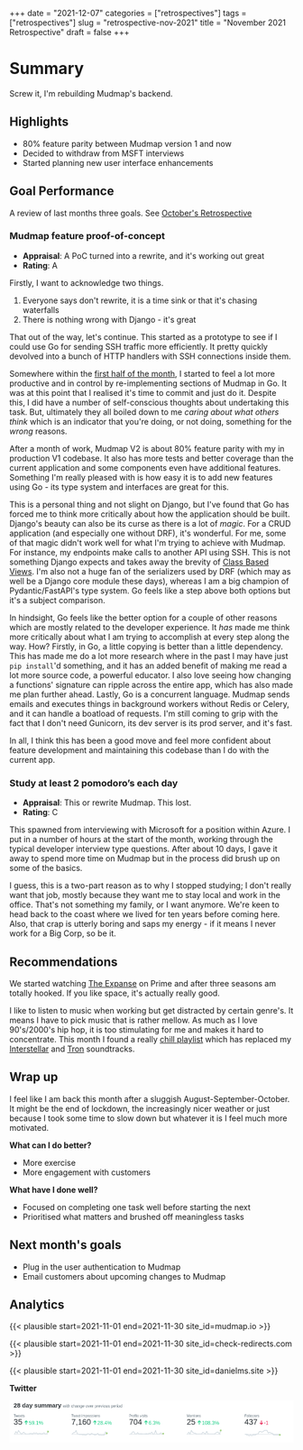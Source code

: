 +++
date = "2021-12-07"
categories = ["retrospectives"]
tags = ["retrospectives"]
slug = "retrospective-nov-2021"
title = "November 2021 Retrospective"
draft = false
+++

# Summary

Screw it, I'm rebuilding Mudmap's backend.

## Highlights

- 80% feature parity between Mudmap version 1 and now
- Decided to withdraw from MSFT interviews
- Started planning new user interface enhancements

## Goal Performance

A review of last months three goals. See [October's Retrospective][old-retro]

[old-retro]: /retrospectives/2021/retrospective-oct-2021/

### Mudmap feature proof-of-concept

- **Appraisal**: A PoC turned into a rewrite, and it's working out great
- **Rating**: A

Firstly, I want to acknowledge two things.

1. Everyone says don't rewrite, it is a time sink or that it's chasing waterfalls
1. There is nothing wrong with Django - it's great

That out of the way, let's continue. This started as a prototype to see if I could use Go for 
sending SSH traffic more efficiently. It pretty quickly devolved into a bunch 
of HTTP handlers with SSH connections inside them.

Somewhere within the [first half of the month][0], I started to feel a lot more productive and in 
control by re-implementing sections of Mudmap in Go. It was at this point that I realised it's 
time to commit and just do it. Despite this, I did have a number of self-conscious 
thoughts about undertaking this task. But, ultimately they all boiled down to me *caring about what 
others think* which is an indicator that you're doing, or not doing, something for the *wrong* 
reasons.

After a month of work, Mudmap V2 is about 80% feature parity with my in production V1 codebase. 
It also has more tests and better coverage than the current application and some components 
even have additional features. Something I'm really pleased with is how easy it is to add new 
features using Go - its type system and interfaces are great for this. 

This is a personal thing and not slight on Django, but I've found that Go has forced me to think 
more critically about how the application should be built. Django's beauty can also be its curse 
as there is a lot of *magic*. For a CRUD application (and especially one without DRF), it's 
wonderful. For me, some of that magic didn't work well for what I'm trying to achieve with 
Mudmap. For instance, my endpoints make calls to another API using SSH. This is not something 
Django expects and takes away the brevity of [Class Based Views][2]. I'm also not a huge fan of 
the serializers used by DRF (which may as well be a Django core module these days), whereas I am 
a big champion of Pydantic/FastAPI's type system. Go feels like a step above both options but 
it's a subject comparison. 

In hindsight, Go feels like the better option for a couple of other reasons which are mostly 
related to the developer experience. It *has* made me think more critically about what I am 
trying to accomplish at every step along the way. How? Firstly, in Go, a little copying 
is better than a little dependency. This has made me do a lot more research where in the 
past I may have just `pip install`'d something, and it has an added benefit of making me read a 
lot more source code, a powerful educator. I also love seeing how changing a functions' signature 
can ripple across the entire app, which has also made me plan further ahead. Lastly, Go is a 
concurrent language. Mudmap sends emails and executes things in background workers without Redis 
or Celery, and it can handle a boatload of requests. I'm still coming to grip with the fact 
that I don't need Gunicorn, its dev server is its prod server, and it's fast.

In all, I think this has been a good move and feel more confident about feature development and 
maintaining this codebase than I do with the current app. 

[0]: https://whatgotdone.com/dansult/2021-11-12
[2]: https://docs.djangoproject.com/en/3.2/topics/class-based-views/intro/

### Study at least 2 pomodoro’s each day

- **Appraisal**: This or rewrite Mudmap. This lost.
- **Rating**: C

This spawned from interviewing with Microsoft for a position within Azure. I put in a number of 
hours at the start of the month, working through the typical developer interview type questions. 
After about 10 days, I gave it away to spend more time on Mudmap but in the process did brush up 
on some of the basics.

I guess, this is a two-part reason as to why I stopped studying; I don't really want that job,
mostly because they want me to stay local and work in the office. That's not something my family,
or I want anymore. We're keen to head back to the coast where we lived for ten years before coming 
here. Also, that crap is utterly boring and saps my energy - if it means I never work for a Big 
Corp, so be it. 

## Recommendations

We started watching [The Expanse][3] on Prime and after three seasons am totally hooked. If you 
like space, it's actually really good.

I like to listen to music when working but get distracted by certain genre's. It means I have to 
pick music that is rather mellow. As much as I love 90's/2000's hip hop, it is too stimulating 
for me and makes it hard to concentrate. This month I found a really [chill playlist][4] which 
has replaced my [Interstellar][5] and [Tron][6] soundtracks.

[4]: https://open.spotify.com/playlist/35fMnNReBETCnQ0CH5CHug
[5]: https://open.spotify.com/album/3B61kSKTxlY36cYgzvf3cP
[6]: https://open.spotify.com/album/3AMXFnwHWXCvNr5NCCpLZI
[3]: https://en.wikipedia.org/wiki/The_Expanse_(TV_series)

## Wrap up

I feel like I am back this month after a sluggish August-September-October. It might be the end of 
lockdown, the 
increasingly nicer weather or just because I took some time to slow down but whatever it is I 
feel much more motivated. 

**What can I do better?**

- More exercise
- More engagement with customers

**What have I done well?**

- Focused on completing one task well before starting the next
- Prioritised what matters and brushed off meaningless tasks

## Next month's goals

- Plug in the user authentication to Mudmap
- Email customers about upcoming changes to Mudmap

## Analytics

{{< plausible start=2021-11-01 end=2021-11-30 site_id=mudmap.io >}}


{{< plausible start=2021-11-01 end=2021-11-30 site_id=check-redirects.com >}}


{{< plausible start=2021-11-01 end=2021-11-30 site_id=danielms.site >}}

**Twitter**

![](twit-nov-retro.png '@dansult twitter stats for November 2021')

[mudmap]: https://mudmap.io/?utm_campaign=retro&utm_source=danielms&utm_medium=blog

